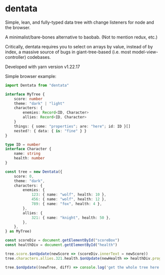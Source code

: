 # dentata

Simple, lean, and fully-typed data tree with change listeners for node and the browser.

A minimalist/bare-bones alternative to baobab. (Not to mention redux, etc.)

Critically, dentata requires you to select on arrays by value, instead of by index, a massive source of bugs in giant-tree-based (i.e. most model-view-controller) codebases.

Developed with yarn version v1.22.17

Simple browser example:

```ts
import Dentata from "dentata"

interface MyTree {
    score: number
    theme: "dark" | "light"
    characters: {
        enemies: Record<ID, Character>
        allies: Record<ID, Character>
    }
    things: { some: "properties"; are: "here"; id: ID }[]
    nested?: { data: { is: "fine" } }
}

type ID = number
interface Character {
    name: string
    health: number
}

const tree = new Dentata({
    score: 0,
    theme: "dark",
    characters: {
        enemies: {
            123: { name: "wolf", health: 10 },
            456: { name: "wolf", health: 12 },
            789: { name: "fox", health: 4 },
        },
        allies: {
            321: { name: "knight", health: 50 },
        },
    },
} as MyTree)

const scoreDiv = document.getElementById("scoreBox")
const healthDiv = document.getElementById("health")

tree.score.$onUpdate(newScore => (scoreDiv.innerText = newScore))
tree.characters.allies.321.health.$onUpdate(newHealth => healthDiv.progress = newHealth)

tree.$onUpdate((newTree, diff) => console.log('get the whole tree here'))
```
